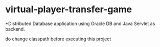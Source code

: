 # virtual-player-transfer-game

*Distributed Database application using Oracle DB and Java Servlet as backend.

do change classpath before executing this project
